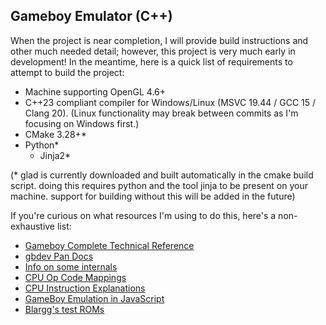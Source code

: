 ## Gameboy Emulator (C++)

When the project is near completion, I will provide build instructions and other much needed detail; however, this project is very much early in development! In the meantime, here is a quick list of requirements to attempt to build the project:
- Machine supporting OpenGL 4.6+
- C++23 compliant compiler for Windows/Linux (MSVC 19.44 / GCC 15 / Clang 20). (Linux functionality may break between commits as I'm focusing on Windows first.)
- CMake 3.28+*
- Python*
  - Jinja2*

(* glad is currently downloaded and built automatically in the cmake build script. doing this requires python and the tool jinja to be present on your machine. support for building without this will be added in the future)

If you're curious on what resources I'm using to do this, here's a non-exhaustive list:
- [Gameboy Complete Technical Reference](https://gekkio.fi/files/gb-docs/gbctr.pdf)
- [gbdev Pan Docs](https://gbdev.io/pandocs/)
- [Info on some internals](https://gist.github.com/SonoSooS/c0055300670d678b5ae8433e20bea595#opcode-holes-not-implemented-opcodes)
- [CPU Op Code Mappings](https://gbdev.io/gb-opcodes/optables/)
- [CPU Instruction Explanations](https://rgbds.gbdev.io/docs/v0.9.1/gbz80.7#LD_r8,r8https://rgbds.gbdev.io/docs/v0.9.1/gbz80.7)
- [GameBoy Emulation in JavaScript](https://imrannazar.com/series/gameboy-emulation-in-javascript/input)
- [Blargg's test ROMs](https://gbdev.gg8.se/files/roms/blargg-gb-tests/)
